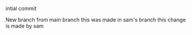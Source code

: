 intial commit

New branch from main branch 
this was made in sam's branch
this change is made by sam

